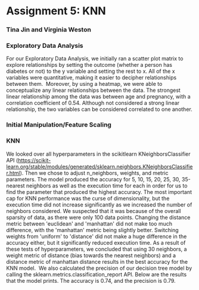 # Assignment 5: KNN
### Tina Jin and Virginia Weston

### Exploratory Data Analysis 
For our Exploratory Data Analysis, we initially ran a scatter plot matrix to explore relationships by setting the outcome (whether a person has diabetes or not) to the y variable and setting the rest to x. All of the x variables were quantitative, making it easier to decipher relationships between them.
![]()
Moreover, by using a heatmap, we were able to conceptualize any linear relationships between the data. The strongest linear relationship among the data was between age and pregnancy, with a correlation coefficient of 0.54. Although not considered a strong linear relationship, the two variables can be considered correlated to one another. 
![]()
### Initial Manipulation/Feature Scaling

### KNN
We looked over all hyperparameters in the scikitlearn KNeighborsClassifier API (https://scikit-learn.org/stable/modules/generated/sklearn.neighbors.KNeighborsClassifier.html). Then we chose to adjust n_neighbors, weights, and metric parameters. The model produced the accuracy for 5, 10, 15, 20, 25, 30, 35-nearest neighbors as well as the execution time for each in order for us to find the parameter that produced the highest accuracy. The most important cap for KNN performance was the curse of dimensionality, but the execution time did not increase significantly as we increased the number of neighbors considered. We suspected that it was because of the overall sparsity of data, as there were only 100 data points. Changing the distance metric between 'euclidean' and 'manhattan' did not make too much difference, with the 'manhattan' metric being slightly better. Switching weights from 'uniform' to 'distance' did not make a huge difference in the accuracy either, but it significantly reduced execution time. As a result of these tests of hyperparameters, we concluded that using 30 neighbors, a weight metric of distance (bias towards the nearest neighbors) and a distance metric of manhattan distance results in the best accuracy for the KNN model.
![]()
We also calculated the precision of our decision tree model by calling the sklearn.metrics.classification_report API. Below are the results that the model prints. The accuracy is 0.74, and the precision is 0.79.
![]()
![]()


